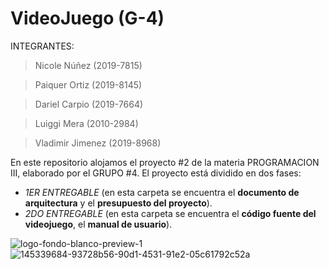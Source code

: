 # VideoJuego (G-4)
INTEGRANTES:

> Nicole Núñez (2019-7815)

> Paiquer Ortiz (2019-8145)

> Dariel Carpio (2019-7664)

> Luiggi Mera (2010-2984)

> Vladimir Jimenez (2019-8968)

En este repositorio alojamos el proyecto #2 de la materia PROGRAMACION III, elaborado por el GRUPO #4. El proyecto está dividido en dos fases:

- *1ER ENTREGABLE* (en esta carpeta se encuentra el **documento de arquitectura** y el **presupuesto del proyecto**).
- *2DO ENTREGABLE* (en esta carpeta se encuentra el **código fuente del videojuego**, el **manual de usuario**).

![logo-fondo-blanco-preview-1](https://user-images.githubusercontent.com/60278674/145339684-93728b56-90d1-4531-91e2-05c61792c52a.jpg)![145339684-93728b56-90d1-4531-91e2-05c61792c52a](https://user-images.githubusercontent.com/60278674/145339712-b97f3a19-603c-4030-9e65-c218d0237e03.jpg)
